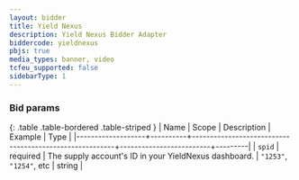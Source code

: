 ```yaml
---
layout: bidder
title: Yield Nexus
description: Yield Nexus Bidder Adapter
biddercode: yieldnexus
pbjs: true
media_types: banner, video
tcfeu_supported: false
sidebarType: 1
---
```


### Bid params

{: .table .table-bordered .table-striped }
| Name              | Scope    | Description                                            | Example                 | Type    |
|-------------------+----------+--------------------------------------------------------+-------------------------+---------|
| `spid` | required | The supply account's ID in your YieldNexus dashboard.             | `"1253"`, `"1254"`, etc |  string |
